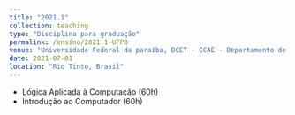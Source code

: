 ```yaml
---
title: "2021.1"
collection: teaching
type: "Disciplina para graduação"
permalink: /ensino/2021.1-UFPB
venue: "Universidade Federal da paraíba, DCET - CCAE - Departamento de Ciência Exatas"
date: 2021-07-01
location: "Rio Tinto, Brasil"
---
```


- Lógica Aplicada à Computação (60h)
- Introdução ao Computador (60h)